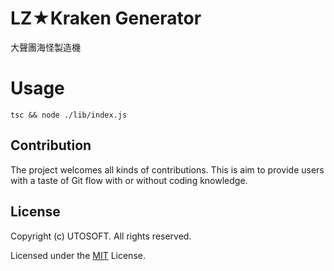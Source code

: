 # LZ★Kraken Generator

大聲團海怪製造機

# Usage

```cli
tsc && node ./lib/index.js
```

## Contribution

The project welcomes all kinds of contributions. This is aim to provide users with a taste of Git flow with or without coding knowledge.

## License

Copyright (c) UTOSOFT. All rights reserved.

Licensed under the [MIT](LICENSE) License.
